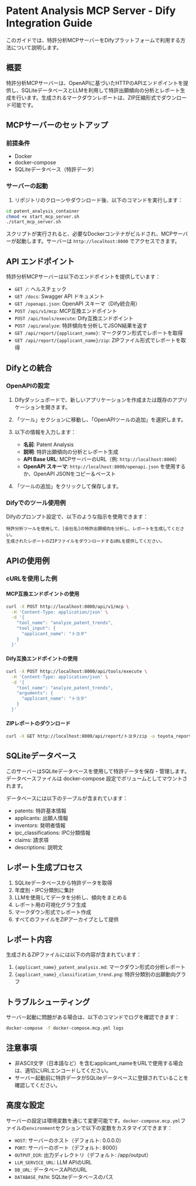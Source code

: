 # Patent Analysis MCP Server - Dify Integration Guide

このガイドでは、特許分析MCPサーバーをDifyプラットフォームで利用する方法について説明します。

## 概要

特許分析MCPサーバーは、OpenAPIに基づいたHTTPのAPIエンドポイントを提供し、SQLiteデータベースとLLMを利用して特許出願傾向の分析とレポート生成を行います。生成されるマークダウンレポートは、ZIP圧縮形式でダウンロード可能です。

## MCPサーバーのセットアップ

### 前提条件

- Docker
- docker-compose
- SQLiteデータベース（特許データ）

### サーバーの起動

1. リポジトリのクローンやダウンロード後、以下のコマンドを実行します：

```bash
cd patent_analysis_container
chmod +x start_mcp_server.sh
./start_mcp_server.sh
```

スクリプトが実行されると、必要なDockerコンテナがビルドされ、MCPサーバーが起動します。サーバーは `http://localhost:8000` でアクセスできます。

## API エンドポイント

特許分析MCPサーバーは以下のエンドポイントを提供しています：

- `GET /`: ヘルスチェック
- `GET /docs`: Swagger API ドキュメント
- `GET /openapi.json`: OpenAPI スキーマ（Dify統合用）
- `POST /api/v1/mcp`: MCP互換エンドポイント
- `POST /api/tools/execute`: Dify互換エンドポイント
- `POST /api/analyze`: 特許傾向を分析してJSON結果を返す
- `GET /api/report/{applicant_name}`: マークダウン形式でレポートを取得
- `GET /api/report/{applicant_name}/zip`: ZIPファイル形式でレポートを取得

## Difyとの統合

### OpenAPIの設定

1. Difyダッシュボードで、新しいアプリケーションを作成または既存のアプリケーションを開きます。
2. 「ツール」セクションに移動し、「OpenAPIツールの追加」を選択します。
3. 以下の情報を入力します：
   - **名前**: Patent Analysis
   - **説明**: 特許出願傾向の分析とレポート生成
   - **API Base URL**: MCPサーバーのURL（例: `http://localhost:8000`）
   - **OpenAPI スキーマ**: `http://localhost:8000/openapi.json` を使用するか、OpenAPI JSONをコピー＆ペースト

4. 「ツールの追加」をクリックして保存します。

### Difyでのツール使用例

Difyのプロンプト設定で、以下のような指示を使用できます：

```
特許分析ツールを使用して、[会社名]の特許出願傾向を分析し、レポートを生成してください。
生成されたレポートのZIPファイルをダウンロードするURLを提供してください。
```

## APIの使用例

### cURLを使用した例

#### MCP互換エンドポイントの使用

```bash
curl -X POST http://localhost:8000/api/v1/mcp \
  -H 'Content-Type: application/json' \
  -d '{
    "tool_name": "analyze_patent_trends",
    "tool_input": {
      "applicant_name": "トヨタ"
    }
  }'
```

#### Dify互換エンドポイントの使用

```bash
curl -X POST http://localhost:8000/api/tools/execute \
  -H 'Content-Type: application/json' \
  -d '{
    "tool_name": "analyze_patent_trends",
    "arguments": {
      "applicant_name": "トヨタ"
    }
  }'
```

#### ZIPレポートのダウンロード

```bash
curl -X GET http://localhost:8000/api/report/トヨタ/zip -o toyota_report.zip
```

## SQLiteデータベース

このサーバーはSQLiteデータベースを使用して特許データを保存・管理します。データベースファイルは docker-compose 設定でボリュームとしてマウントされます。

データベースには以下のテーブルが含まれています：
- patents: 特許基本情報
- applicants: 出願人情報
- inventors: 発明者情報
- ipc_classifications: IPC分類情報
- claims: 請求項
- descriptions: 説明文

## レポート生成プロセス

1. SQLiteデータベースから特許データを取得
2. 年度別・IPC分類別に集計
3. LLMを使用してデータを分析し、傾向をまとめる
4. レポート用の可視化グラフ生成
5. マークダウン形式でレポート作成
6. すべてのファイルをZIPアーカイブとして提供

## レポート内容

生成されるZIPファイルには以下の内容が含まれています：

1. `{applicant_name}_patent_analysis.md`: マークダウン形式の分析レポート
2. `{applicant_name}_classification_trend.png`: 特許分類別の出願動向グラフ

## トラブルシューティング

サーバー起動に問題がある場合は、以下のコマンドでログを確認できます：

```bash
docker-compose -f docker-compose.mcp.yml logs
```

## 注意事項

- 非ASCII文字（日本語など）を含むapplicant_nameをURLで使用する場合は、適切にURLエンコードしてください。
- サーバー起動前に特許データがSQLiteデータベースに登録されていることを確認してください。

## 高度な設定

サーバーの設定は環境変数を通じて変更可能です。`docker-compose.mcp.yml`ファイルの`environment`セクションで以下の変数をカスタマイズできます：

- `HOST`: サーバーのホスト（デフォルト: 0.0.0.0）
- `PORT`: サーバーのポート（デフォルト: 8000）
- `OUTPUT_DIR`: 出力ディレクトリ（デフォルト: /app/output）
- `LLM_SERVICE_URL`: LLM APIのURL
- `DB_URL`: データベースAPIのURL
- `DATABASE_PATH`: SQLiteデータベースのパス
